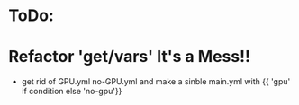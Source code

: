 # ToDo:
# Refactor 'get/vars' It's a Mess!!
- get rid of GPU.yml no-GPU.yml and make a sinble main.yml with {{ 'gpu' if condition else 'no-gpu'}}